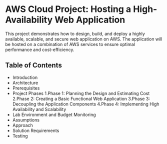 # AWS Cloud Project: Hosting a High-Availability Web Application
This project demonstrates how to design, build, and deploy a highly available, scalable, and secure web application on AWS. The application will be hosted on a combination of AWS services to ensure optimal performance and cost-efficiency.
## Table of Contents
+ Introduction
+ Architecture
+ Prerequisites
+ Project Phases
  1.Phase 1: Planning the Design and Estimating Cost
  2.Phase 2: Creating a Basic Functional Web Application
  3.Phase 3: Decoupling the Application Components
  4.Phase 4: Implementing High Availability and Scalability
+ Lab Environment and Budget Monitoring
+ Assumptions
+ Approach
+ Solution Requirements
+ Testing

